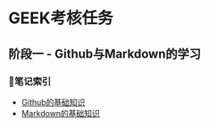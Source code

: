 # GEEK考核任务
## 阶段一 - Github与Markdown的学习
### 📖笔记索引
- [Github的基础知识](https://github.com/BurnedChocolate/Tasks/blob/main/%E9%98%B6%E6%AE%B51%E7%AC%94%E8%AE%B0/Github%E7%9A%84%E5%9F%BA%E7%A1%80%E7%9F%A5%E8%AF%86.md)
- [Markdown的基础知识](https://github.com/BurnedChocolate/Tasks/blob/main/%E9%98%B6%E6%AE%B51%E7%AC%94%E8%AE%B0/Markdown%E7%9A%84%E5%9F%BA%E7%A1%80%E7%9F%A5%E8%AF%86.md)
